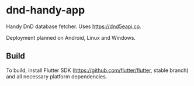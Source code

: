 # dnd-handy-app
Handy DnD database fetcher. Uses https://dnd5eapi.co.

Deployment planned on Android, Linux and Windows.

## Build
To build, install Flutter SDK (https://github.com/flutter/flutter, stable branch) and all necessary platform dependencies.
